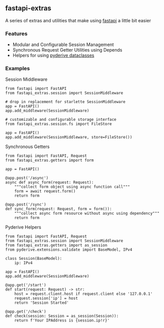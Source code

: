 fastapi-extras
---------------

A series of extras and utilities that make using
[fastapi](https://github.com/tiangolo/fastapi) a little bit easier

### Features

- Modular and Configurable Session Management
- Synchronous Request Getter Utilities using Depends
- Helpers for using [pyderive dataclasses](https://github.com/imgurbot12/pyderive)

### Examples

Session Middleware

```python3
from fastapi import FastAPI
from fastapi_extras.session import SessionMiddleware

# drop in replacement for starlette SessionMiddleware
app = FastAPI()
app.add_middleware(SessionMiddleware)

# customizable and configurable storage interface
from fastapi_extras.session.fs import FileStore

app = FastAPI()
app.add_middleware(SessionMiddleware, store=FileStore())
```

Synchronous Getters

```python3
from fastapi import FastAPI, Request
from fastapi_extras.getters import form

app = FastAPI()

@app.post('/async')
async def async_form(request: Request):
    """collect form object using async function call"""
    form = await request.form()
    return form

@app.post('/sync')
def sync_form(request: Request, form = form()):
    """collect async form resource without async using dependency"""
    return form
```

Pyderive Helpers

```python3
from fastapi import FastAPI, Request
from fastapi_extras.session import SessionMiddleware
from fastapi_extras.getters import as_session
from pyderive.extensions.validate import BaseModel, IPv4

class Session(BaseModel):
    ip: IPv4

app = FastAPI()
app.add_middleware(SessionMiddleware)

@app.get('/start')
def start(request: Request) -> str:
    host = request.client.host if request.client else '127.0.0.1'
    request.session['ip'] = host
    return 'Session Started'

@app.get('/check')
def check(session: Session = as_session(Session)):
    return f'Your IPAddress is {session.ip!r}'
```
